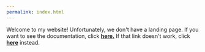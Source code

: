 ```yaml
---
permalink: index.html
---
```

Welcome to my website!
Unfortunately, we don't have a landing page.
If you want to see the documentation, click __[here](https://ionathan-hope.github.io/)[.](https://ionathan-hope.github.io/license.html)__
If that link doesn't work, click __[here](https://ionathan-hope.github.io/homepage-source-code)__ instead.
